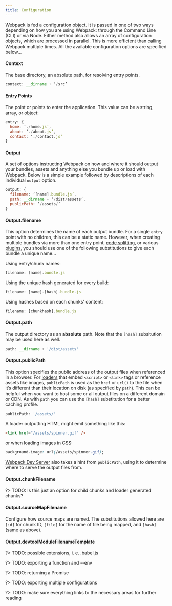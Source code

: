 ```yaml
---
title: Configuration
---
```


Webpack is fed a configuration object. It is passed in one of two ways depending on how you are using Webpack: through the Command Line (CLI) or via Node. Either method also allows an array of configuration objects, which are processed in parallel. This is more efficient than calling Webpack multiple times. All the available configuration options are specified below...

#### Context

The base directory, an absolute path, for resolving entry points.

```javascript
context: __dirname + ‘/src’
```

#### Entry Points

The point or points to enter the application. This value can be a string, array, or object:

```javascript
entry: {
  home: ‘./home.js’,
  about: ‘./about.js’,
  contact: ‘./contact.js’
}
```

#### Output

A set of options instructing Webpack on how and where it should output your bundles, assets and anything else you bundle up or load with Webpack. Below is a simple example followed by descriptions of each individual `output` option.

```javascript
output: {
  filename: ‘[name].bundle.js’,
  path: __dirname + ‘/dist/assets’,
  publicPath: ‘/assets/’
}
```

#### Output.filename

This option determines the name of each output bundle. For a single `entry` point with no children, this can be a static name. However, when creating multiple bundles via more than one entry point, [code splitting](), or various [plugins](), you should use one of the following substitutions to give each bundle a unique name...

Using entry/chunk names:
```javascript
filename: [name].bundle.js
```

Using the unique hash generated for every build:
```javascript 
filename: [name].[hash].bundle.js
```

Using hashes based on each chunks' content:
```javascript
filename: [chunkhash].bundle.js
```

#### Output.path

The output directory as an **absolute** path. Note that the `[hash]` subsitution may be used here as well.

```javascript
path: __dirname + '/dist/assets'
```

#### Output.publicPath

This option specifies the public address of the output files when referenced in a browser. For [loaders]() that embed `<script>` or `<link>` tags or reference assets like images, `publicPath` is used as the `href` or `url()` to the file when it’s different than their location on disk (as specified by `path`). This can be helpful when you want to host some or all output files on a different domain or CDN. As with `path` you can use the `[hash]` substitution for a better caching profile.

```javascript
publicPath: '/assets/'
```

A loader outputting HTML might emit something like this:

```html
<link href="/assets/spinner.gif" />
```

or when loading images in CSS:

```css
background-image: url(/assets/spinner.gif);
```

[Webpack Dev Server]() also takes a hint from `publicPath`, using it to determine where to serve the output files from. 

#### Output.chunkFilename

?> TODO: Is this just an option for child chunks and loader generated chunks?

#### Output.sourceMapFilename

Configure how source maps are named. The substitutions allowed here are `[id]` for chunk ID, `[file]` for the name of file being mapped, and `[hash]` (same as above).

#### Output.devtoolModuleFilenameTemplate



?> TODO: possible extensions, i. e. .babel.js

?> TODO: exporting a function and --env

?> TODO: returning a Promise

?> TODO: exporting multiple configurations

?> TODO: make sure everything links to the necessary areas for further reading
